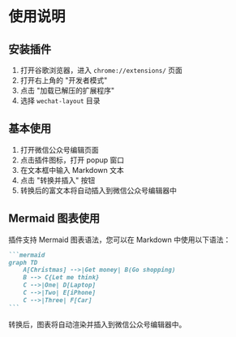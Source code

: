 # 使用说明

## 安装插件

1. 打开谷歌浏览器，进入 `chrome://extensions/` 页面
2. 打开右上角的 "开发者模式"
3. 点击 "加载已解压的扩展程序"
4. 选择 `wechat-layout` 目录

## 基本使用

1. 打开微信公众号编辑页面
2. 点击插件图标，打开 popup 窗口
3. 在文本框中输入 Markdown 文本
4. 点击 "转换并插入" 按钮
5. 转换后的富文本将自动插入到微信公众号编辑器中

## Mermaid 图表使用

插件支持 Mermaid 图表语法，您可以在 Markdown 中使用以下语法：

````markdown
```mermaid
graph TD
    A[Christmas] -->|Get money| B(Go shopping)
    B --> C{Let me think}
    C -->|One| D[Laptop]
    C -->|Two| E[iPhone]
    C -->|Three| F[Car]
```
````

转换后，图表将自动渲染并插入到微信公众号编辑器中。
